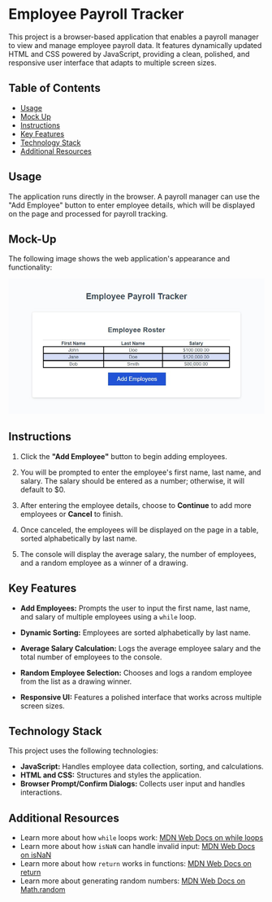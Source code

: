 # Employee Payroll Tracker

This project is a browser-based application that enables a payroll manager to view and manage employee payroll data. It features dynamically updated HTML and CSS powered by JavaScript, providing a clean, polished, and responsive user interface that adapts to multiple screen sizes.

## Table of Contents

- [Usage](#usage)
- [Mock Up](#mock-up)
- [Instructions](#instructions)
- [Key Features](#key-features)
- [Technology Stack](#technology-stack)
- [Additional Resources](#additional-resources)

## Usage

The application runs directly in the browser. A payroll manager can use the "Add Employee" button to enter employee details, which will be displayed on the page and processed for payroll tracking.

## Mock-Up

The following image shows the web application's appearance and functionality:

![Screenshot](./assets/images/scWebsite.jpg)

## Instructions

1. Click the **"Add Employee"** button to begin adding employees.

2. You will be prompted to enter the employee's first name, last name, and salary. The salary should be entered as a number; otherwise, it will default to $0.

3. After entering the employee details, choose to **Continue** to add more employees or **Cancel** to finish.

4. Once canceled, the employees will be displayed on the page in a table, sorted alphabetically by last name.

5. The console will display the average salary, the number of employees, and a random employee as a winner of a drawing.

## Key Features

* **Add Employees:** Prompts the user to input the first name, last name, and salary of multiple employees using a `while` loop.

* **Dynamic Sorting:** Employees are sorted alphabetically by last name.

* **Average Salary Calculation:** Logs the average employee salary and the total number of employees to the console.

* **Random Employee Selection:** Chooses and logs a random employee from the list as a drawing winner.

* **Responsive UI:** Features a polished interface that works across multiple screen sizes.

## Technology Stack

This project uses the following technologies:

* **JavaScript:** Handles employee data collection, sorting, and calculations.
* **HTML and CSS:** Structures and styles the application.
* **Browser Prompt/Confirm Dialogs:** Collects user input and handles interactions.

## Additional Resources

* Learn more about how `while` loops work: [MDN Web Docs on while loops](https://developer.mozilla.org/en-US/docs/Web/JavaScript/Reference/Statements/while)
* Learn more about how `isNaN` can handle invalid input: [MDN Web Docs on isNaN](https://developer.mozilla.org/en-US/docs/Web/JavaScript/Reference/Global_Objects/isNaN)
* Learn more about how `return` works in functions: [MDN Web Docs on return](https://developer.mozilla.org/en-US/docs/Web/JavaScript/Reference/Statements/return)
* Learn more about generating random numbers: [MDN Web Docs on Math.random](https://developer.mozilla.org/en-US/docs/Web/JavaScript/Reference/Global_Objects/Math/random)